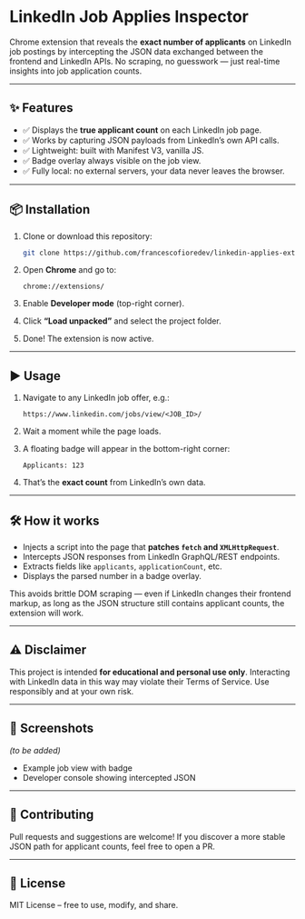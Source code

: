 # LinkedIn Job Applies Inspector

Chrome extension that reveals the **exact number of applicants** on LinkedIn job postings by intercepting the JSON data exchanged between the frontend and LinkedIn APIs.
No scraping, no guesswork — just real-time insights into job application counts.

---

## ✨ Features

* ✅ Displays the **true applicant count** on each LinkedIn job page.
* ✅ Works by capturing JSON payloads from LinkedIn’s own API calls.
* ✅ Lightweight: built with Manifest V3, vanilla JS.
* ✅ Badge overlay always visible on the job view.
* ✅ Fully local: no external servers, your data never leaves the browser.

---

## 📦 Installation

1. Clone or download this repository:

   ```bash
   git clone https://github.com/francescofioredev/linkedin-applies-extension.git
   ```
2. Open **Chrome** and go to:

   ```
   chrome://extensions/
   ```
3. Enable **Developer mode** (top-right corner).
4. Click **“Load unpacked”** and select the project folder.
5. Done! The extension is now active.

---

## ▶️ Usage

1. Navigate to any LinkedIn job offer, e.g.:

   ```
   https://www.linkedin.com/jobs/view/<JOB_ID>/
   ```
2. Wait a moment while the page loads.
3. A floating badge will appear in the bottom-right corner:

   ```
   Applicants: 123
   ```
4. That’s the **exact count** from LinkedIn’s own data.

---

## 🛠 How it works

* Injects a script into the page that **patches `fetch` and `XMLHttpRequest`**.
* Intercepts JSON responses from LinkedIn GraphQL/REST endpoints.
* Extracts fields like `applicants`, `applicationCount`, etc.
* Displays the parsed number in a badge overlay.

This avoids brittle DOM scraping — even if LinkedIn changes their frontend markup, as long as the JSON structure still contains applicant counts, the extension will work.

---

## ⚠️ Disclaimer

This project is intended **for educational and personal use only**.
Interacting with LinkedIn data in this way may violate their Terms of Service.
Use responsibly and at your own risk.

---

## 📸 Screenshots

*(to be added)*

* Example job view with badge
* Developer console showing intercepted JSON

---

## 🤝 Contributing

Pull requests and suggestions are welcome!
If you discover a more stable JSON path for applicant counts, feel free to open a PR.

---

## 📜 License

MIT License – free to use, modify, and share.
